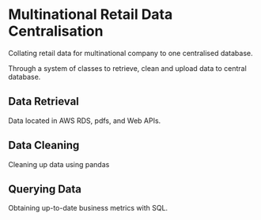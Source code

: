 # Multinational Retail Data Centralisation

Collating retail data for multinational company to one centralised database. 

Through a system of classes to retrieve, clean and upload data to central database. 

## Data Retrieval

Data located in AWS RDS, pdfs, and Web APIs. 

## Data Cleaning

Cleaning up data using pandas 

## Querying Data

Obtaining up-to-date business metrics with SQL. 



